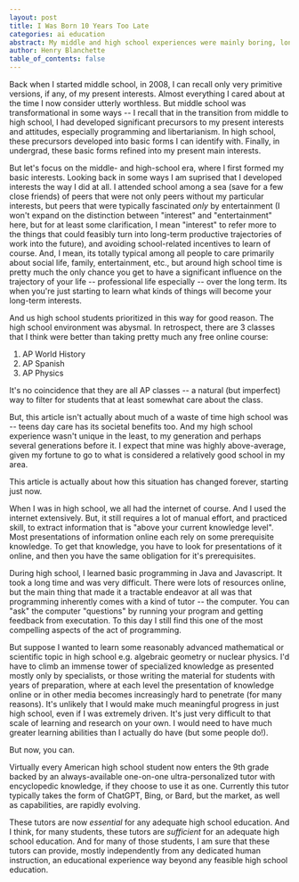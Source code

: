 ```yaml
---
layout: post
title: I Was Born 10 Years Too Late
categories: ai education
abstract: My middle and high school experiences were mainly boring, long, and inefficient. However, now everything has changed with the advent of personalized AI tutors.
author: Henry Blanchette
table_of_contents: false
---
```


Back when I started middle school, in 2008, I can recall only very primitive
versions, if any, of my present interests. Almost everything I cared about at
the time I now consider utterly worthless. But middle school was
transformational in some ways -- I recall that in the transition from middle to
high school, I had developed significant precursors to my present interests and
attitudes, especially programming and libertarianism. In high school, these
precursors developed into basic forms I can identify with. Finally, in undergrad, these basic forms refined into my present main interests.

But let's focus on the middle- and high-school era, where I first formed my
basic interests. Looking back in some ways I am suprised that I developed
interests the way I did at all. I attended school among a sea (save for a few
close friends) of peers that were not only peers without my particular
interests, but peers that were typically fascinated _only_ by entertainment (I
won't expand on the distinction between "interest" and "entertainment" here, but
for at least some clarification, I mean "interest" to refer more to the things
that could feasibly turn into long-term productive trajectories of work into the
future), and avoiding school-related incentives to learn of course. And, I mean,
its totally typical among all people to care primarily about social life,
family, entertainment, etc., but around high school time is pretty much the only
chance you get to have a significant influence on the trajectory of your life --
professional life especially -- over the long term. Its when you're just
starting to learn what kinds of things will become your long-term interests.

And us high school students prioritized in this way for good reason. The high
school environment was abysmal. In retrospect, there are 3 classes that I think
were better than taking pretty much any free online course: 

1. AP World History
2. AP Spanish
3. AP Physics

It's no coincidence that they are all AP classes -- a natural (but imperfect)
way to filter for students that at least somewhat care about the class. 

But, this article isn't actually about much of a waste of time high school was
-- teens day care has its societal benefits too. And my high school experience
wasn't unique in the least, to my generation and perhaps several generations
before it. I expect that mine was highly above-average, given my fortune to go
to what is considered a relatively good school in my area.

This article is actually about how this situation has changed forever, starting
just now.

When I was in high school, we all had the internet of course. And I used the
internet extensively. But, it still requires a lot of manual effort, and
practiced skill, to extract information that is "above your current knowledge
level". Most presentations of information online each rely on some prerequisite
knowledge. To get that knowledge, you have to look for presentations of it
online, and then you have the same obligation for it's prerequisites.

During high school, I learned basic programming in Java and Javascript. It took
a long time and was very difficult. There were lots of resources online, but the
main thing that made it a tractable endeavor at all was that programming
inherently comes with a kind of tutor -- the computer. You can "ask" the
computer "questions" by running your program and getting feedback from
executation. To this day I still find this one of the most compelling aspects of
the act of programming.

But suppose I wanted to learn some reasonably advanced mathematical or
scientific topic in high school e.g. algebraic geometry or nuclear physics. I'd
have to climb an immense tower of specialized knowledge as presented mostly only
by specialists, or those writing the material for students with years of
preparation, where at each level the presentation of knowledge online or in
other media becomes increasingly hard to penetrate (for many reasons). It's
unlikely that I would make much meaningful progress in just high school, even if
I was extremely driven. It's just very difficult to that scale of learning and
research on your own. I would need to have much greater learning abilities than
I actually do have (but some people do!).

But now, you can.

Virtually every American high school student now enters the 9th grade backed by
an always-available one-on-one ultra-personalized tutor with encyclopedic
knowledge, if they choose to use it as one. Currently this tutor typically takes
the form of ChatGPT, Bing, or Bard, but the market, as well as capabilities, are
rapidly evolving.

These tutors are now _essential_ for any adequate high school education. And I
think, for many students, these tutors are _sufficient_ for an adequate high
school education. And for many of those students, I am sure that these tutors
can provide, mostly independently from any dedicated human instruction, an
educational experience way beyond any feasible high school education.



